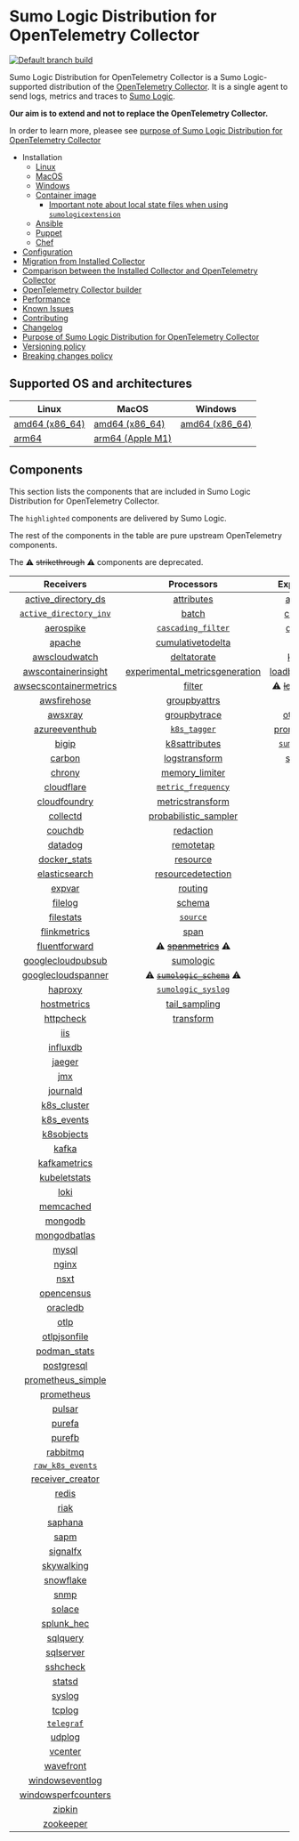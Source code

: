 # Sumo Logic Distribution for OpenTelemetry Collector

[![Default branch build](https://github.com/SumoLogic/sumologic-otel-collector/actions/workflows/dev_builds.yml/badge.svg)](https://github.com/SumoLogic/sumologic-otel-collector/actions/workflows/dev_builds.yml)

Sumo Logic Distribution for OpenTelemetry Collector is a Sumo Logic-supported distribution of the [OpenTelemetry Collector][otc_link].
It is a single agent to send logs, metrics and traces to [Sumo Logic][sumologic].

**Our aim is to extend and not to replace the OpenTelemetry Collector.**

In order to learn more, pleasee see [purpose of Sumo Logic Distribution for OpenTelemetry Collector][purpose]

[otc_link]: https://github.com/open-telemetry/opentelemetry-collector
[sumologic]: https://www.sumologic.com

- Installation
  - [Linux][linux_installation]
  - [MacOS][macos_installation]
  - [Windows][windows_installation]
  - [Container image](/docs/installation.md#container-image)
    - [Important note about local state files when using `sumologicextension`](/docs/installation.md#important-note-about-local-state-files-when-using-sumologicextension)
  - [Ansible](/docs/installation.md#ansible)
  - [Puppet](/docs/installation.md#puppet)
  - [Chef](/docs/installation.md#chef)
- [Configuration](docs/configuration.md)
- [Migration from Installed Collector](docs/migration.md)
- [Comparison between the Installed Collector and OpenTelemetry Collector](docs/comparison.md)
- [OpenTelemetry Collector builder](./otelcolbuilder/README.md)
- [Performance]
- [Known Issues][known issues]
- [Contributing](./CONTRIBUTING.md)
- [Changelog](./CHANGELOG.md)
- [Purpose of Sumo Logic Distribution for OpenTelemetry Collector][purpose]
- [Versioning policy][versioning]
- [Breaking changes policy][breaking]

[linux_installation]: https://help.sumologic.com/docs/send-data/opentelemetry-collector/install-collector-linux/
[macos_installation]: https://help.sumologic.com/docs/send-data/opentelemetry-collector/install-collector-macos/
[windows_installation]: https://help.sumologic.com/docs/send-data/opentelemetry-collector/install-collector-windows/
[performance]: https://help.sumologic.com/docs/send-data/opentelemetry-collector/#performance
[known issues]: https://help.sumologic.com/docs/send-data/opentelemetry-collector/troubleshooting-faq/#known-issues
[purpose]: https://help.sumologic.com/docs/send-data/opentelemetry-collector/sumo-logic-opentelemetry-vs-opentelemetry-upstream-relationship/
[versioning]: https://help.sumologic.com/docs/send-data/opentelemetry-collector/sumo-logic-opentelemetry-vs-opentelemetry-upstream-relationship/#versioning-policy
[breaking]: https://help.sumologic.com/docs/send-data/opentelemetry-collector/sumo-logic-opentelemetry-vs-opentelemetry-upstream-relationship/#versioning-policy

## Supported OS and architectures

| Linux                         | MacOS                         | Windows                     |
|-------------------------------|-------------------------------|-----------------------------|
| [amd64 (x86_64)][linux_amd64] | [amd64 (x86_64)][mac_amd64]   | [amd64 (x86_64)][win_amd64] |
| [arm64][linux_arm64]          | [arm64 (Apple M1)][mac_arm64] |                             |

[linux_amd64]: ./docs/installation.md#linux-on-amd64-x86-64
[linux_arm64]: ./docs/installation.md#linux-on-arm64
[mac_amd64]: ./docs/installation.md#macos-on-amd64-x86-64
[mac_arm64]: ./docs/installation.md#macos-on-arm64-apple-m1-x86-64
[win_amd64]: ./docs/installation.md#windows

## Components

This section lists the components that are included in Sumo Logic Distribution for OpenTelemetry Collector.

The `highlighted` components are delivered by Sumo Logic.

The rest of the components in the table are pure upstream OpenTelemetry components.

The ⚠️ ~~strikethrough~~ ⚠️ components are deprecated.

|                        Receivers                         |                          Processors                          |               Exporters                |                  Extensions                  |              Connectors               |
|:--------------------------------------------------------:|:------------------------------------------------------------:|:--------------------------------------:|:--------------------------------------------:|:-------------------------------------:|
|     [active_directory_ds][activedirectorydsreceiver]     |              [attributes][attributesprocessor]               |         [awss3][awss3exporter]         |       [asapclient][asapauthextension]        |      [forward][forwardconnector]      |
|   [`active_directory_inv`][activedirectoryinvreceiver]   |                   [batch][batchprocessor]                    |        [carbon][carbonexporter]        |             [awsproxy][awsproxy]             |        [count][countconnector]        |
|              [aerospike][aerospikereceiver]              |        [`cascading_filter`][cascadingfilterprocessor]        |         [debug][debugexporter]         |       [basicauth][basicauthextension]        |      [routing][routingconnector]      |
|                 [apache][apachereceiver]                 |       [cumulativetodelta][cumulativetodeltaprocessor]        |          [file][fileexporter]          | [bearertokenauth][bearertokenauthextension]  | [servicegraph][servicegraphconnector] |
|          [awscloudwatch][awscloudwatchreceiver]          |             [deltatorate][deltatorateprocessor]              |         [kafka][kafkaexporter]         |           [db_storage][dbstorage]            |  [spanmetrics][spanmetricsconnector]  |
|    [awscontainerinsight][awscontainerinsightreceiver]    | [experimental_metricsgeneration][metricsgenerationprocessor] | [loadbalancing][loadbalancingexporter] |      [docker_observer][dockerobserver]       |                                       |
| [awsecscontainermetrics][awsecscontainermetricsreceiver] |                  [filter][filterprocessor]                   |  ⚠️ ~~[logging][loggingexporter]~~ ⚠️  |         [ecs_observer][ecsobserver]          |                                       |
|            [awsfirehose][awsfirehosereceiver]            |            [groupbyattrs][groupbyattrsprocessor]             |          [otlp][otlpexporter]          |     [ecs_task_observer][ecstaskobserver]     |                                       |
|                [awsxray][awsxrayreceiver]                |            [groupbytrace][groupbytraceprocessor]             |      [otlphttp][otlphttpexporter]      |         [file_storage][filestorage]          |                                       |
|          [azureeventhub][azureeventhubreceiver]          |                 [`k8s_tagger`][k8sprocessor]                 |    [prometheus][prometheusexporter]    |   [headerssetter][headerssetterextension]    |                                       |
|                  [bigip][bigipreceiver]                  |           [k8sattributes][k8sattributesprocessor]            |    [`sumologic`][sumologicexporter]    |     [health_check][healthcheckextension]     |                                       |
|                 [carbon][carbonreceiver]                 |           [logstransform][logstransformprocessor]            |        [syslog][syslogexporter]        |        [host_observer][hostobserver]         |                                       |
|                 [chrony][chronyreceiver]                 |           [memory_limiter][memorylimiterprocessor]           |                                        |       [http_forwarder][httpforwarder]        |                                       |
|             [cloudflare][cloudflarereceiver]             |        [`metric_frequency`][metricfrequencyprocessor]        |                                        | [jaegerremotesampling][jaegerremotesampling] |                                       |
|           [cloudfoundry][cloudfoundryreceiver]           |        [metricstransform][metricstransformprocessor]         |                                        |         [k8s_observer][k8sobserver]          |                                       |
|               [collectd][collectdreceiver]               |    [probabilistic_sampler][probabilisticsamplerprocessor]    |                                        |  ⚠️ ~~[memory_ballast][ballastextension]~~ ⚠️  |                                       |
|                [couchdb][couchdbreceiver]                |               [redaction][redactionprocessor]                |                                        |  [oauth2client][oauth2clientauthextension]   |                                       |
|                [datadog][datadogreceiver]                |               [remotetap][remotetapprocessor]                |                                        |          [oidc][oidcauthextension]           |                                       |
|           [docker_stats][dockerstatsreceiver]            |                [resource][resourceprocessor]                 |                                        |           [pprof][pprofextension]            |                                       |
|          [elasticsearch][elasticsearchreceiver]          |       [resourcedetection][resourcedetectionprocessor]        |                                        |       [sigv4auth][sigv4authextension]        |                                       |
|                 [expvar][expvarreceiver]                 |                 [routing][routingprocessor]                  |                                        |      [`sumologic`][sumologicextension]       |                                       |
|                [filelog][filelogreceiver]                |                  [schema][schemaprocessor]                   |                                        |          [zpages][zpagesextension]           |                                       |
|              [filestats][filestatsreceiver]              |                 [`source`][sourceprocessor]                  |                                        |                                              |                                       |
|           [flinkmetrics][flinkmetricsreceiver]           |                    [span][spanprocessor]                     |                                        |                                              |                                       |
|          [fluentforward][fluentforwardreceiver]          |        ⚠️ ~~[spanmetrics][spanmetricsprocessor]~~ ⚠️         |                                        |                                              |                                       |
|      [googlecloudpubsub][googlecloudpubsubreceiver]      |               [sumologic][sumologicprocessor]                |                                        |                                              |                                       |
|     [googlecloudspanner][googlecloudspannerreceiver]     |   ⚠️ ~~[`sumologic_schema`][sumologicschemaprocessor]~~ ⚠️   |                                        |                                              |                                       |
|                [haproxy][haproxyreceiver]                |        [`sumologic_syslog`][sumologicsyslogprocessor]        |                                        |                                              |                                       |
|            [hostmetrics][hostmetricsreceiver]            |            [tail_sampling][tailsamplingprocessor]            |                                        |                                              |                                       |
|              [httpcheck][httpcheckreceiver]              |               [transform][transformprocessor]                |                                        |                                              |                                       |
|                    [iis][iisreceiver]                    |                                                              |                                        |                                              |                                       |
|               [influxdb][influxdbreceiver]               |                                                              |                                        |                                              |                                       |
|                 [jaeger][jaegerreceiver]                 |                                                              |                                        |                                              |                                       |
|                    [jmx][jmxreceiver]                    |                                                              |                                        |                                              |                                       |
|               [journald][journaldreceiver]               |                                                              |                                        |                                              |                                       |
|            [k8s_cluster][k8sclusterreceiver]             |                                                              |                                        |                                              |                                       |
|             [k8s_events][k8seventsreceiver]              |                                                              |                                        |                                              |                                       |
|             [k8sobjects][k8sobjectsreceiver]             |                                                              |                                        |                                              |                                       |
|                  [kafka][kafkareceiver]                  |                                                              |                                        |                                              |                                       |
|           [kafkametrics][kafkametricsreceiver]           |                                                              |                                        |                                              |                                       |
|           [kubeletstats][kubeletstatsreceiver]           |                                                              |                                        |                                              |                                       |
|                   [loki][lokireceiver]                   |                                                              |                                        |                                              |                                       |
|              [memcached][memcachedreceiver]              |                                                              |                                        |                                              |                                       |
|                [mongodb][mongodbreceiver]                |                                                              |                                        |                                              |                                       |
|           [mongodbatlas][mongodbatlasreceiver]           |                                                              |                                        |                                              |                                       |
|                  [mysql][mysqlreceiver]                  |                                                              |                                        |                                              |                                       |
|                  [nginx][nginxreceiver]                  |                                                              |                                        |                                              |                                       |
|                   [nsxt][nsxtreceiver]                   |                                                              |                                        |                                              |                                       |
|             [opencensus][opencensusreceiver]             |                                                              |                                        |                                              |                                       |
|               [oracledb][oracledbreceiver]               |                                                              |                                        |                                              |                                       |
|                   [otlp][otlpreceiver]                   |                                                              |                                        |                                              |                                       |
|           [otlpjsonfile][otlpjsonfilereceiver]           |                                                              |                                        |                                              |                                       |
|              [podman_stats][podmanreceiver]              |                                                              |                                        |                                              |                                       |
|             [postgresql][postgresqlreceiver]             |                                                              |                                        |                                              |                                       |
|      [prometheus_simple][simpleprometheusreceiver]       |                                                              |                                        |                                              |                                       |
|             [prometheus][prometheusreceiver]             |                                                              |                                        |                                              |                                       |
|                 [pulsar][pulsarreceiver]                 |                                                              |                                        |                                              |                                       |
|                 [purefa][purefareceiver]                 |                                                              |                                        |                                              |                                       |
|                 [purefb][purefbreceiver]                 |                                                              |                                        |                                              |                                       |
|               [rabbitmq][rabbitmqreceiver]               |                                                              |                                        |                                              |                                       |
|         [`raw_k8s_events`][rawk8seventsreceiver]         |                                                              |                                        |                                              |                                       |
|           [receiver_creator][receivercreator]            |                                                              |                                        |                                              |                                       |
|                  [redis][redisreceiver]                  |                                                              |                                        |                                              |                                       |
|                   [riak][riakreceiver]                   |                                                              |                                        |                                              |                                       |
|                [saphana][saphanareceiver]                |                                                              |                                        |                                              |                                       |
|                   [sapm][sapmreceiver]                   |                                                              |                                        |                                              |                                       |
|               [signalfx][signalfxreceiver]               |                                                              |                                        |                                              |                                       |
|             [skywalking][skywalkingreceiver]             |                                                              |                                        |                                              |                                       |
|              [snowflake][snowflakereceiver]              |                                                              |                                        |                                              |                                       |
|                   [snmp][snmpreceiver]                   |                                                              |                                        |                                              |                                       |
|                 [solace][solacereceiver]                 |                                                              |                                        |                                              |                                       |
|             [splunk_hec][splunkhecreceiver]              |                                                              |                                        |                                              |                                       |
|               [sqlquery][sqlqueryreceiver]               |                                                              |                                        |                                              |                                       |
|              [sqlserver][sqlserverreceiver]              |                                                              |                                        |                                              |                                       |
|               [sshcheck][sshcheckreceiver]               |                                                              |                                        |                                              |                                       |
|                 [statsd][statsdreceiver]                 |                                                              |                                        |                                              |                                       |
|                 [syslog][syslogreceiver]                 |                                                              |                                        |                                              |                                       |
|                 [tcplog][tcplogreceiver]                 |                                                              |                                        |                                              |                                       |
|              [`telegraf`][telegrafreceiver]              |                                                              |                                        |                                              |                                       |
|                 [udplog][udplogreceiver]                 |                                                              |                                        |                                              |                                       |
|                [vcenter][vcenterreceiver]                |                                                              |                                        |                                              |                                       |
|              [wavefront][wavefrontreceiver]              |                                                              |                                        |                                              |                                       |
|        [windowseventlog][windowseventlogreceiver]        |                                                              |                                        |                                              |                                       |
|    [windowsperfcounters][windowsperfcountersreceiver]    |                                                              |                                        |                                              |                                       |
|                 [zipkin][zipkinreceiver]                 |                                                              |                                        |                                              |                                       |
|              [zookeeper][zookeeperreceiver]              |                                                              |                                        |                                              |                                       |

[activedirectorydsreceiver]: https://github.com/open-telemetry/opentelemetry-collector-contrib/tree/v0.94.0/receiver/activedirectorydsreceiver
[activedirectoryinvreceiver]: ./pkg/receiver/activedirectoryinvreceiver
[aerospikereceiver]: https://github.com/open-telemetry/opentelemetry-collector-contrib/tree/v0.94.0/receiver/aerospikereceiver
[apachereceiver]: https://github.com/open-telemetry/opentelemetry-collector-contrib/tree/v0.94.0/receiver/apachereceiver
[awscloudwatchreceiver]: https://github.com/open-telemetry/opentelemetry-collector-contrib/tree/v0.94.0/receiver/awscloudwatchreceiver
[awscontainerinsightreceiver]: https://github.com/open-telemetry/opentelemetry-collector-contrib/tree/v0.94.0/receiver/awscontainerinsightreceiver
[awsecscontainermetricsreceiver]: https://github.com/open-telemetry/opentelemetry-collector-contrib/tree/v0.94.0/receiver/awsecscontainermetricsreceiver
[awsfirehosereceiver]: https://github.com/open-telemetry/opentelemetry-collector-contrib/tree/v0.94.0/receiver/awsfirehosereceiver
[awsxrayreceiver]: https://github.com/open-telemetry/opentelemetry-collector-contrib/tree/v0.94.0/receiver/awsxrayreceiver
[azureeventhubreceiver]: https://github.com/open-telemetry/opentelemetry-collector-contrib/tree/v0.94.0/receiver/azureeventhubreceiver
[bigipreceiver]: https://github.com/open-telemetry/opentelemetry-collector-contrib/tree/v0.94.0/receiver/bigipreceiver
[carbonreceiver]: https://github.com/open-telemetry/opentelemetry-collector-contrib/tree/v0.94.0/receiver/carbonreceiver
[chronyreceiver]: https://github.com/open-telemetry/opentelemetry-collector-contrib/tree/v0.94.0/receiver/chronyreceiver
[cloudfoundryreceiver]: https://github.com/open-telemetry/opentelemetry-collector-contrib/tree/v0.94.0/receiver/cloudfoundryreceiver
[cloudflarereceiver]: https://github.com/open-telemetry/opentelemetry-collector-contrib/tree/v0.94.0/receiver/cloudflarereceiver
[collectdreceiver]: https://github.com/open-telemetry/opentelemetry-collector-contrib/tree/v0.94.0/receiver/collectdreceiver
[couchdbreceiver]: https://github.com/open-telemetry/opentelemetry-collector-contrib/tree/v0.94.0/receiver/couchdbreceiver
[datadogreceiver]: https://github.com/open-telemetry/opentelemetry-collector-contrib/tree/v0.94.0/receiver/datadogreceiver
[dockerstatsreceiver]: https://github.com/open-telemetry/opentelemetry-collector-contrib/tree/v0.94.0/receiver/dockerstatsreceiver
[elasticsearchreceiver]: https://github.com/open-telemetry/opentelemetry-collector-contrib/tree/v0.94.0/receiver/elasticsearchreceiver
[expvarreceiver]: https://github.com/open-telemetry/opentelemetry-collector-contrib/tree/v0.94.0/receiver/expvarreceiver
[filelogreceiver]: https://github.com/open-telemetry/opentelemetry-collector-contrib/tree/v0.94.0/receiver/filelogreceiver
[filestatsreceiver]: https://github.com/open-telemetry/opentelemetry-collector-contrib/tree/v0.94.0/receiver/filestatsreceiver
[flinkmetricsreceiver]: https://github.com/open-telemetry/opentelemetry-collector-contrib/tree/v0.94.0/receiver/flinkmetricsreceiver
[fluentforwardreceiver]: https://github.com/open-telemetry/opentelemetry-collector-contrib/tree/v0.94.0/receiver/fluentforwardreceiver
[googlecloudpubsubreceiver]: https://github.com/open-telemetry/opentelemetry-collector-contrib/tree/v0.94.0/receiver/googlecloudpubsubreceiver
[googlecloudspannerreceiver]: https://github.com/open-telemetry/opentelemetry-collector-contrib/tree/v0.94.0/receiver/googlecloudspannerreceiver
[haproxyreceiver]: https://github.com/open-telemetry/opentelemetry-collector-contrib/tree/v0.94.0/receiver/haproxyreceiver
[hostmetricsreceiver]: https://github.com/open-telemetry/opentelemetry-collector-contrib/tree/v0.94.0/receiver/hostmetricsreceiver
[httpcheckreceiver]: https://github.com/open-telemetry/opentelemetry-collector-contrib/tree/v0.94.0/receiver/httpcheckreceiver
[iisreceiver]: https://github.com/open-telemetry/opentelemetry-collector-contrib/tree/v0.94.0/receiver/iisreceiver
[influxdbreceiver]: https://github.com/open-telemetry/opentelemetry-collector-contrib/tree/v0.94.0/receiver/influxdbreceiver
[jaegerreceiver]: https://github.com/open-telemetry/opentelemetry-collector-contrib/tree/v0.94.0/receiver/jaegerreceiver
[jmxreceiver]: https://github.com/open-telemetry/opentelemetry-collector-contrib/tree/v0.94.0/receiver/jmxreceiver
[journaldreceiver]: https://github.com/open-telemetry/opentelemetry-collector-contrib/tree/v0.94.0/receiver/journaldreceiver
[k8sclusterreceiver]: https://github.com/open-telemetry/opentelemetry-collector-contrib/tree/v0.94.0/receiver/k8sclusterreceiver
[k8seventsreceiver]: https://github.com/open-telemetry/opentelemetry-collector-contrib/tree/v0.94.0/receiver/k8seventsreceiver
[k8sobjectsreceiver]: https://github.com/open-telemetry/opentelemetry-collector-contrib/tree/v0.94.0/receiver/k8sobjectsreceiver
[kafkareceiver]: https://github.com/open-telemetry/opentelemetry-collector-contrib/tree/v0.94.0/receiver/kafkareceiver
[kafkametricsreceiver]: https://github.com/open-telemetry/opentelemetry-collector-contrib/tree/v0.94.0/receiver/kafkametricsreceiver
[kubeletstatsreceiver]: https://github.com/open-telemetry/opentelemetry-collector-contrib/tree/v0.94.0/receiver/kubeletstatsreceiver
[lokireceiver]: https://github.com/open-telemetry/opentelemetry-collector-contrib/tree/v0.94.0/receiver/lokireceiver
[memcachedreceiver]: https://github.com/open-telemetry/opentelemetry-collector-contrib/tree/v0.94.0/receiver/memcachedreceiver
[mongodbreceiver]: https://github.com/open-telemetry/opentelemetry-collector-contrib/tree/v0.94.0/receiver/mongodbreceiver
[mongodbatlasreceiver]: https://github.com/open-telemetry/opentelemetry-collector-contrib/tree/v0.94.0/receiver/mongodbatlasreceiver
[mysqlreceiver]: https://github.com/open-telemetry/opentelemetry-collector-contrib/tree/v0.94.0/receiver/mysqlreceiver
[nginxreceiver]: https://github.com/open-telemetry/opentelemetry-collector-contrib/tree/v0.94.0/receiver/nginxreceiver
[nsxtreceiver]: https://github.com/open-telemetry/opentelemetry-collector-contrib/tree/v0.94.0/receiver/nsxtreceiver
[opencensusreceiver]: https://github.com/open-telemetry/opentelemetry-collector-contrib/tree/v0.94.0/receiver/opencensusreceiver
[oracledbreceiver]: https://github.com/open-telemetry/opentelemetry-collector-contrib/tree/v0.94.0/receiver/oracledbreceiver
[otlpreceiver]: https://github.com/open-telemetry/opentelemetry-collector/tree/v0.94.1/receiver/otlpreceiver
[otlpjsonfilereceiver]: https://github.com/open-telemetry/opentelemetry-collector-contrib/tree/v0.94.0/receiver/otlpjsonfilereceiver
[podmanreceiver]: https://github.com/open-telemetry/opentelemetry-collector-contrib/tree/v0.94.0/receiver/podmanreceiver
[postgresqlreceiver]: https://github.com/open-telemetry/opentelemetry-collector-contrib/tree/v0.94.0/receiver/postgresqlreceiver
[simpleprometheusreceiver]: https://github.com/open-telemetry/opentelemetry-collector-contrib/tree/v0.94.0/receiver/simpleprometheusreceiver
[prometheusreceiver]: https://github.com/open-telemetry/opentelemetry-collector-contrib/tree/v0.94.0/receiver/prometheusreceiver
[pulsarreceiver]: https://github.com/open-telemetry/opentelemetry-collector-contrib/tree/v0.94.0/receiver/pulsarreceiver
[purefareceiver]: https://github.com/open-telemetry/opentelemetry-collector-contrib/tree/v0.94.0/receiver/purefareceiver
[purefbreceiver]: https://github.com/open-telemetry/opentelemetry-collector-contrib/tree/v0.94.0/receiver/purefbreceiver
[rabbitmqreceiver]: https://github.com/open-telemetry/opentelemetry-collector-contrib/tree/v0.94.0/receiver/rabbitmqreceiver
[rawk8seventsreceiver]: ./pkg/receiver/rawk8seventsreceiver
[receivercreator]: https://github.com/open-telemetry/opentelemetry-collector-contrib/tree/v0.94.0/receiver/receivercreator
[redisreceiver]: https://github.com/open-telemetry/opentelemetry-collector-contrib/tree/v0.94.0/receiver/redisreceiver
[riakreceiver]: https://github.com/open-telemetry/opentelemetry-collector-contrib/tree/v0.94.0/receiver/riakreceiver
[saphanareceiver]: https://github.com/open-telemetry/opentelemetry-collector-contrib/tree/v0.94.0/receiver/saphanareceiver
[sapmreceiver]: https://github.com/open-telemetry/opentelemetry-collector-contrib/tree/v0.94.0/receiver/sapmreceiver
[signalfxreceiver]: https://github.com/open-telemetry/opentelemetry-collector-contrib/tree/v0.94.0/receiver/signalfxreceiver
[skywalkingreceiver]: https://github.com/open-telemetry/opentelemetry-collector-contrib/tree/v0.94.0/receiver/skywalkingreceiver
[snmpreceiver]: https://github.com/open-telemetry/opentelemetry-collector-contrib/tree/v0.94.0/receiver/snmpreceiver
[snowflakereceiver]: https://github.com/open-telemetry/opentelemetry-collector-contrib/tree/v0.94.0/receiver/snowflakereceiver
[solacereceiver]: https://github.com/open-telemetry/opentelemetry-collector-contrib/tree/v0.94.0/receiver/solacereceiver
[splunkhecreceiver]: https://github.com/open-telemetry/opentelemetry-collector-contrib/tree/v0.94.0/receiver/splunkhecreceiver
[sqlqueryreceiver]: https://github.com/open-telemetry/opentelemetry-collector-contrib/tree/v0.94.0/receiver/sqlqueryreceiver
[sqlserverreceiver]: https://github.com/open-telemetry/opentelemetry-collector-contrib/tree/v0.94.0/receiver/sqlserverreceiver
[sshcheckreceiver]: https://github.com/open-telemetry/opentelemetry-collector-contrib/tree/v0.94.0/receiver/sshcheckreceiver
[statsdreceiver]: https://github.com/open-telemetry/opentelemetry-collector-contrib/tree/v0.94.0/receiver/statsdreceiver
[syslogreceiver]: https://github.com/open-telemetry/opentelemetry-collector-contrib/tree/v0.94.0/receiver/syslogreceiver
[tcplogreceiver]: https://github.com/open-telemetry/opentelemetry-collector-contrib/tree/v0.94.0/receiver/tcplogreceiver
[telegrafreceiver]: ./pkg/receiver/telegrafreceiver
[udplogreceiver]: https://github.com/open-telemetry/opentelemetry-collector-contrib/tree/v0.94.0/receiver/udplogreceiver
[vcenterreceiver]: https://github.com/open-telemetry/opentelemetry-collector-contrib/tree/v0.94.0/receiver/vcenterreceiver
[wavefrontreceiver]: https://github.com/open-telemetry/opentelemetry-collector-contrib/tree/v0.94.0/receiver/wavefrontreceiver
[windowseventlogreceiver]: https://github.com/open-telemetry/opentelemetry-collector-contrib/tree/v0.94.0/receiver/windowseventlogreceiver
[windowsperfcountersreceiver]: https://github.com/open-telemetry/opentelemetry-collector-contrib/tree/v0.94.0/receiver/windowsperfcountersreceiver
[zipkinreceiver]: https://github.com/open-telemetry/opentelemetry-collector-contrib/tree/v0.94.0/receiver/zipkinreceiver
[zookeeperreceiver]: https://github.com/open-telemetry/opentelemetry-collector-contrib/tree/v0.94.0/receiver/zookeeperreceiver

[attributesprocessor]: https://github.com/open-telemetry/opentelemetry-collector-contrib/tree/v0.94.0/processor/attributesprocessor
[batchprocessor]: https://github.com/open-telemetry/opentelemetry-collector/tree/v0.94.1/processor/batchprocessor
[cascadingfilterprocessor]: ./pkg/processor/cascadingfilterprocessor
[cumulativetodeltaprocessor]: https://github.com/open-telemetry/opentelemetry-collector-contrib/tree/v0.94.0/processor/cumulativetodeltaprocessor
[deltatorateprocessor]: https://github.com/open-telemetry/opentelemetry-collector-contrib/tree/v0.94.0/processor/deltatorateprocessor
[metricsgenerationprocessor]: https://github.com/open-telemetry/opentelemetry-collector-contrib/tree/v0.94.0/processor/metricsgenerationprocessor
[filterprocessor]: https://github.com/open-telemetry/opentelemetry-collector-contrib/tree/v0.94.0/processor/filterprocessor
[groupbyattrsprocessor]: https://github.com/open-telemetry/opentelemetry-collector-contrib/tree/v0.94.0/processor/groupbyattrsprocessor
[groupbytraceprocessor]: https://github.com/open-telemetry/opentelemetry-collector-contrib/tree/v0.94.0/processor/groupbytraceprocessor
[k8sprocessor]: ./pkg/processor/k8sprocessor
[k8sattributesprocessor]: https://github.com/open-telemetry/opentelemetry-collector-contrib/tree/v0.94.0/processor/k8sattributesprocessor
[logstransformprocessor]: https://github.com/open-telemetry/opentelemetry-collector-contrib/tree/v0.94.0/processor/logstransformprocessor
[memorylimiterprocessor]: https://github.com/open-telemetry/opentelemetry-collector/tree/v0.94.1/processor/memorylimiterprocessor
[metricfrequencyprocessor]: ./pkg/processor/metricfrequencyprocessor
[metricstransformprocessor]: https://github.com/open-telemetry/opentelemetry-collector-contrib/tree/v0.94.0/processor/metricstransformprocessor
[probabilisticsamplerprocessor]: https://github.com/open-telemetry/opentelemetry-collector-contrib/tree/v0.94.0/processor/probabilisticsamplerprocessor
[redactionprocessor]: https://github.com/open-telemetry/opentelemetry-collector-contrib/tree/v0.94.0/processor/redactionprocessor
[remotetapprocessor]: https://github.com/open-telemetry/opentelemetry-collector-contrib/tree/v0.94.0/processor/remotetapprocessor
[resourceprocessor]: https://github.com/open-telemetry/opentelemetry-collector-contrib/tree/v0.94.0/processor/resourceprocessor
[resourcedetectionprocessor]: https://github.com/open-telemetry/opentelemetry-collector-contrib/tree/v0.94.0/processor/resourcedetectionprocessor
[routingprocessor]: https://github.com/open-telemetry/opentelemetry-collector-contrib/tree/v0.94.0/processor/routingprocessor
[schemaprocessor]: https://github.com/open-telemetry/opentelemetry-collector-contrib/tree/v0.94.0/processor/schemaprocessor
[sourceprocessor]: ./pkg/processor/sourceprocessor
[spanprocessor]: https://github.com/open-telemetry/opentelemetry-collector-contrib/tree/v0.94.0/processor/spanprocessor
[spanmetricsprocessor]: https://github.com/open-telemetry/opentelemetry-collector-contrib/tree/v0.94.0/processor/spanmetricsprocessor
[sumologicprocessor]: https://github.com/open-telemetry/opentelemetry-collector-contrib/tree/v0.94.0/processor/sumologicprocessor
[sumologicschemaprocessor]: ./pkg/processor/sumologicschemaprocessor
[sumologicsyslogprocessor]: ./pkg/processor/sumologicsyslogprocessor
[tailsamplingprocessor]: https://github.com/open-telemetry/opentelemetry-collector-contrib/tree/v0.94.0/processor/tailsamplingprocessor
[transformprocessor]: https://github.com/open-telemetry/opentelemetry-collector-contrib/tree/v0.94.0/processor/transformprocessor

[awss3exporter]: https://github.com/open-telemetry/opentelemetry-collector-contrib/tree/v0.94.0/exporter/awss3exporter
[carbonexporter]: https://github.com/open-telemetry/opentelemetry-collector-contrib/tree/v0.94.0/exporter/carbonexporter
[debugexporter]: https://github.com/open-telemetry/opentelemetry-collector/tree/v0.94.1/exporter/debugexporter
[fileexporter]: https://github.com/open-telemetry/opentelemetry-collector-contrib/tree/v0.94.0/exporter/fileexporter
[kafkaexporter]: https://github.com/open-telemetry/opentelemetry-collector-contrib/tree/v0.94.0/exporter/kafkaexporter
[loadbalancingexporter]: https://github.com/open-telemetry/opentelemetry-collector-contrib/tree/v0.94.0/exporter/loadbalancingexporter
[loggingexporter]: https://github.com/open-telemetry/opentelemetry-collector/tree/v0.94.1/exporter/loggingexporter
[otlpexporter]: https://github.com/open-telemetry/opentelemetry-collector/tree/v0.94.1/exporter/otlpexporter
[otlphttpexporter]: https://github.com/open-telemetry/opentelemetry-collector/tree/v0.94.1/exporter/otlphttpexporter
[prometheusexporter]: https://github.com/open-telemetry/opentelemetry-collector-contrib/tree/v0.94.0/exporter/prometheusexporter
[sumologicexporter]: ./pkg/exporter/sumologicexporter
[syslogexporter]: https://github.com/open-telemetry/opentelemetry-collector-contrib/tree/v0.94.0/exporter/syslogexporter

[asapauthextension]: https://github.com/open-telemetry/opentelemetry-collector-contrib/tree/v0.94.0/extension/asapauthextension
[awsproxy]: https://github.com/open-telemetry/opentelemetry-collector-contrib/tree/v0.94.0/extension/awsproxy
[basicauthextension]: https://github.com/open-telemetry/opentelemetry-collector-contrib/tree/v0.94.0/extension/basicauthextension
[bearertokenauthextension]: https://github.com/open-telemetry/opentelemetry-collector-contrib/tree/v0.94.0/extension/bearertokenauthextension
[dbstorage]: https://github.com/open-telemetry/opentelemetry-collector-contrib/tree/v0.94.0/extension/storage/dbstorage
[dockerobserver]: https://github.com/open-telemetry/opentelemetry-collector-contrib/tree/v0.94.0/extension/observer/dockerobserver
[ecsobserver]: https://github.com/open-telemetry/opentelemetry-collector-contrib/tree/v0.94.0/extension/observer/ecsobserver
[ecstaskobserver]: https://github.com/open-telemetry/opentelemetry-collector-contrib/tree/v0.94.0/extension/observer/ecstaskobserver
[filestorage]: https://github.com/open-telemetry/opentelemetry-collector-contrib/tree/v0.94.0/extension/storage/filestorage
[headerssetterextension]: https://github.com/open-telemetry/opentelemetry-collector-contrib/tree/v0.94.0/extension/headerssetterextension
[healthcheckextension]: https://github.com/open-telemetry/opentelemetry-collector-contrib/tree/v0.94.0/extension/healthcheckextension
[hostobserver]: https://github.com/open-telemetry/opentelemetry-collector-contrib/tree/v0.94.0/extension/observer/hostobserver
[httpforwarder]: https://github.com/open-telemetry/opentelemetry-collector-contrib/tree/v0.94.0/extension/httpforwarder
[jaegerremotesampling]: https://github.com/open-telemetry/opentelemetry-collector-contrib/tree/v0.94.0/extension/jaegerremotesampling
[k8sobserver]: https://github.com/open-telemetry/opentelemetry-collector-contrib/tree/v0.94.0/extension/observer/k8sobserver
[ballastextension]: https://github.com/open-telemetry/opentelemetry-collector/tree/v0.94.1/extension/ballastextension
[oauth2clientauthextension]: https://github.com/open-telemetry/opentelemetry-collector-contrib/tree/v0.94.0/extension/oauth2clientauthextension
[oidcauthextension]: https://github.com/open-telemetry/opentelemetry-collector-contrib/tree/v0.94.0/extension/oidcauthextension
[pprofextension]: https://github.com/open-telemetry/opentelemetry-collector-contrib/tree/v0.94.0/extension/pprofextension
[sigv4authextension]: https://github.com/open-telemetry/opentelemetry-collector-contrib/tree/v0.94.0/extension/sigv4authextension
[sumologicextension]: ./pkg/extension/sumologicextension
[zpagesextension]: https://github.com/open-telemetry/opentelemetry-collector/tree/v0.94.1/extension/zpagesextension

[forwardconnector]: https://github.com/open-telemetry/opentelemetry-collector/tree/v0.94.1/connector/forwardconnector
[countconnector]: https://github.com/open-telemetry/opentelemetry-collector-contrib/tree/v0.94.0/connector/countconnector
[routingconnector]: https://github.com/open-telemetry/opentelemetry-collector-contrib/tree/v0.94.0/connector/routingconnector
[servicegraphconnector]: https://github.com/open-telemetry/opentelemetry-collector-contrib/tree/v0.94.0/connector/servicegraphconnector
[spanmetricsconnector]: https://github.com/open-telemetry/opentelemetry-collector-contrib/tree/v0.94.0/connector/spanmetricsconnector
